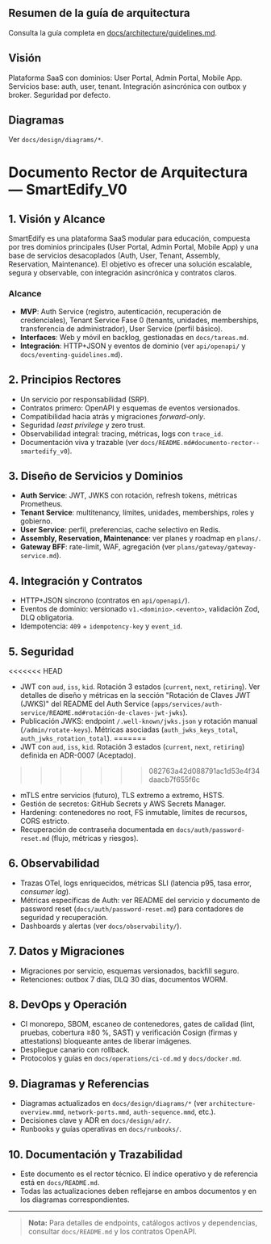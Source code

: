 
## Resumen de la guía de arquitectura


Consulta la guía completa en [docs/architecture/guidelines.md](docs/architecture/guidelines.md).

## Visión
Plataforma SaaS con dominios: User Portal, Admin Portal, Mobile App. Servicios base: auth, user, tenant. Integración asincrónica con outbox y broker. Seguridad por defecto.

## Diagramas
Ver `docs/design/diagrams/*`.

# Documento Rector de Arquitectura — SmartEdify_V0

## 1. Visión y Alcance
SmartEdify es una plataforma SaaS modular para educación, compuesta por tres dominios principales (User Portal, Admin Portal, Mobile App) y una base de servicios desacoplados (Auth, User, Tenant, Assembly, Reservation, Maintenance). El objetivo es ofrecer una solución escalable, segura y observable, con integración asincrónica y contratos claros.

### Alcance
- **MVP**: Auth Service (registro, autenticación, recuperación de credenciales), Tenant Service Fase 0 (tenants, unidades, memberships, transferencia de administrador), User Service (perfil básico).
- **Interfaces**: Web y móvil en backlog, gestionadas en `docs/tareas.md`.
- **Integración**: HTTP+JSON y eventos de dominio (ver `api/openapi/` y `docs/eventing-guidelines.md`).

## 2. Principios Rectores
- Un servicio por responsabilidad (SRP).
- Contratos primero: OpenAPI y esquemas de eventos versionados.
- Compatibilidad hacia atrás y migraciones *forward-only*.
- Seguridad *least privilege* y zero trust.
- Observabilidad integral: tracing, métricas, logs con `trace_id`.
- Documentación viva y trazable (ver `docs/README.md#documento-rector--smartedify_v0`).

## 3. Diseño de Servicios y Dominios
- **Auth Service**: JWT, JWKS con rotación, refresh tokens, métricas Prometheus.
- **Tenant Service**: multitenancy, límites, unidades, memberships, roles y gobierno.
- **User Service**: perfil, preferencias, cache selectivo en Redis.
- **Assembly, Reservation, Maintenance**: ver planes y roadmap en `plans/`.
- **Gateway BFF**: rate-limit, WAF, agregación (ver `plans/gateway/gateway-service.md`).

## 4. Integración y Contratos
- HTTP+JSON síncrono (contratos en `api/openapi/`).
- Eventos de dominio: versionado `v1.<dominio>.<evento>`, validación Zod, DLQ obligatoria.
- Idempotencia: `409` + `idempotency-key` y `event_id`.

## 5. Seguridad
<<<<<<< HEAD
- JWT con `aud`, `iss`, `kid`. Rotación 3 estados (`current`, `next`, `retiring`). Ver detalles de diseño y métricas en la sección "Rotación de Claves JWT (JWKS)" del README del Auth Service (`apps/services/auth-service/README.md#rotación-de-claves-jwt-jwks`).
- Publicación JWKS: endpoint `/.well-known/jwks.json` y rotación manual (`/admin/rotate-keys`). Métricas asociadas (`auth_jwks_keys_total`, `auth_jwks_rotation_total`).
=======
- JWT con `aud`, `iss`, `kid`. Rotación 3 estados (`current`, `next`, `retiring`) definida en ADR-0007 (Aceptado).
>>>>>>> 082763a42d088791ac1d53e4f34daacb7f655f6c
- mTLS entre servicios (futuro), TLS extremo a extremo, HSTS.
- Gestión de secretos: GitHub Secrets y AWS Secrets Manager.
- Hardening: contenedores no root, FS inmutable, límites de recursos, CORS estricto.
- Recuperación de contraseña documentada en `docs/auth/password-reset.md` (flujo, métricas y riesgos).

## 6. Observabilidad
- Trazas OTel, logs enriquecidos, métricas SLI (latencia p95, tasa error, *consumer lag*).
- Métricas específicas de Auth: ver README del servicio y documento de password reset (`docs/auth/password-reset.md`) para contadores de seguridad y recuperación.
- Dashboards y alertas (ver `docs/observability/`).

## 7. Datos y Migraciones
- Migraciones por servicio, esquemas versionados, backfill seguro.
- Retenciones: outbox 7 días, DLQ 30 días, documentos WORM.

## 8. DevOps y Operación
- CI monorepo, SBOM, escaneo de contenedores, gates de calidad (lint, pruebas, cobertura ≥80 %, SAST) y verificación Cosign (firmas y attestations) bloqueante antes de liberar imágenes.
- Despliegue canario con rollback.
- Protocolos y guías en `docs/operations/ci-cd.md` y `docs/docker.md`.

## 9. Diagramas y Referencias
- Diagramas actualizados en `docs/design/diagrams/*` (ver `architecture-overview.mmd`, `network-ports.mmd`, `auth-sequence.mmd`, etc.).
- Decisiones clave y ADR en `docs/design/adr/`.
- Runbooks y guías operativas en `docs/runbooks/`.

## 10. Documentación y Trazabilidad
- Este documento es el rector técnico. El índice operativo y de referencia está en `docs/README.md`.
- Todas las actualizaciones deben reflejarse en ambos documentos y en los diagramas correspondientes.

---
> **Nota:** Para detalles de endpoints, catálogos activos y dependencias, consultar `docs/README.md` y los contratos OpenAPI.

